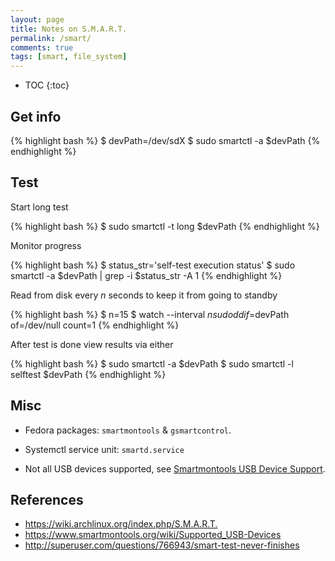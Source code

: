 ```yaml
---
layout: page
title: Notes on S.M.A.R.T.
permalink: /smart/
comments: true
tags: [smart, file_system]
---
```


* TOC
{:toc}

## Get info

{% highlight bash %}
$ devPath=/dev/sdX
$ sudo smartctl -a $devPath
{% endhighlight %}

## Test

Start long test

{% highlight bash %}
$ sudo smartctl -t long $devPath
{% endhighlight %}

Monitor progress

{% highlight bash %}
$ status_str='self-test execution status'
$ sudo smartctl -a $devPath  | grep -i $status_str -A 1
{% endhighlight %}

Read from disk every *n* seconds to keep it from going to standby

{% highlight bash %}
$ n=15
$ watch --interval $n sudo dd if=$devPath of=/dev/null count=1
{% endhighlight %}

After test is done view results via either

{% highlight bash %}
$ sudo smartctl -a $devPath
$ sudo smartctl -l selftest $devPath
{% endhighlight %}

## Misc

- Fedora packages: `smartmontools` & `gsmartcontrol`.

- Systemctl service unit: `smartd.service`

- Not all USB devices supported, see [Smartmontools USB Device
  Support](https://www.smartmontools.org/wiki/Supported_USB-Devices).

## References

- <https://wiki.archlinux.org/index.php/S.M.A.R.T.>
- <https://www.smartmontools.org/wiki/Supported_USB-Devices>
- <http://superuser.com/questions/766943/smart-test-never-finishes>
